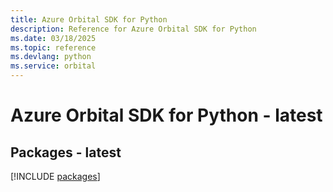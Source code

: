 ```yaml
---
title: Azure Orbital SDK for Python
description: Reference for Azure Orbital SDK for Python
ms.date: 03/18/2025
ms.topic: reference
ms.devlang: python
ms.service: orbital
---
```

# Azure Orbital SDK for Python - latest
## Packages - latest
[!INCLUDE [packages](orbital-index.md)]